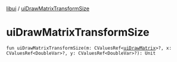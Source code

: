 [libui](README.md) / [uiDrawMatrixTransformSize](ui-draw-matrix-transform-size.md)

# uiDrawMatrixTransformSize

`fun uiDrawMatrixTransformSize(m: CValuesRef<`[`uiDrawMatrix`](ui-draw-matrix/README.md)`>?, x: CValuesRef<DoubleVar>?, y: CValuesRef<DoubleVar>?): Unit`
